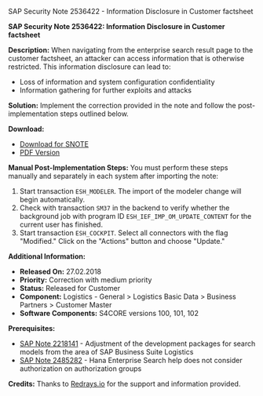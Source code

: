 SAP Security Note 2536422 - Information Disclosure in Customer factsheet

**SAP Security Note 2536422: Information Disclosure in Customer factsheet**

**Description:**
When navigating from the enterprise search result page to the customer factsheet, an attacker can access information that is otherwise restricted. This information disclosure can lead to:
- Loss of information and system configuration confidentiality
- Information gathering for further exploits and attacks

**Solution:**
Implement the correction provided in the note and follow the post-implementation steps outlined below.

**Download:**
- [Download for SNOTE](https://notesdownloads.sap.com/note/0040000000376582018)
- [PDF Version](https://userapps.support.sap.com/sap/support/sfm/notes/print/0002536422?language=en-US&token=E50F82856D48D3D4B42E170F51A78843)

**Manual Post-Implementation Steps:**
You must perform these steps manually and separately in each system after importing the note:

1. Start transaction `ESH_MODELER`. The import of the modeler change will begin automatically.
2. Check with transaction `SM37` in the backend to verify whether the background job with program ID `ESH_IEF_IMP_OM_UPDATE_CONTENT` for the current user has finished.
3. Start transaction `ESH_COCKPIT`. Select all connectors with the flag "Modified." Click on the "Actions" button and choose "Update."

**Additional Information:**
- **Released On:** 27.02.2018
- **Priority:** Correction with medium priority
- **Status:** Released for Customer
- **Component:** Logistics - General > Logistics Basic Data > Business Partners > Customer Master
- **Software Components:** S4CORE versions 100, 101, 102

**Prerequisites:**
- [SAP Note 2218141](https://me.sap.com/notes/2218141) - Adjustment of the development packages for search models from the area of SAP Business Suite Logistics
- [SAP Note 2485282](https://me.sap.com/notes/2485282) - Hana Enterprise Search help does not consider authorization on authorization groups

**Credits:**
Thanks to [Redrays.io](https://redrays.io) for the support and information provided.